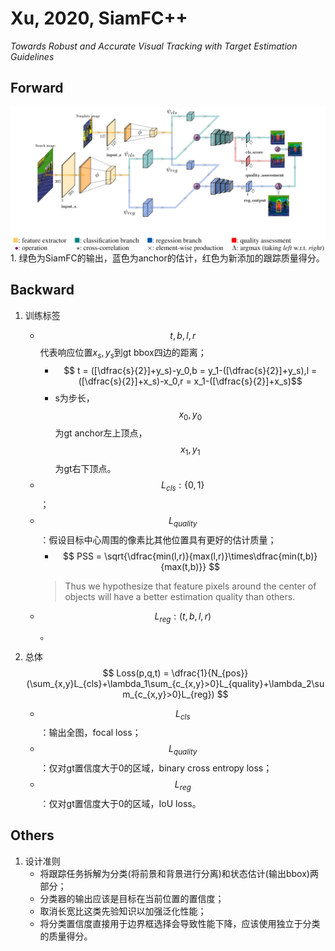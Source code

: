 # Xu, 2020, SiamFC++

*Towards Robust and Accurate Visual Tracking with Target Estimation Guidelines*

## Forward
<img src="./img/gaozhong_forward_01.png"  style="zoom:66%"  align="center"/>
1. 绿色为SiamFC的输出，蓝色为anchor的估计，红色为新添加的跟踪质量得分。

## Backward
1. 训练标签
   - $$t,b,l,r$$代表响应位置$x_s,y_s$到gt bbox四边的距离；
       - $$  t = ([\dfrac{s}{2}]+y_s)-y_0,b = y_1-([\dfrac{s}{2}]+y_s),l = ([\dfrac{s}{2}]+x_s)-x_0,r = x_1-([\dfrac{s}{2}]+x_s)$$
       - s为步长，$$x_0,y_0$$为gt anchor左上顶点，$$x_1,y_1$$为gt右下顶点。
   - $$ L_{cls}:\{0, 1\} $$；
   - $$ L_{quality} $$：假设目标中心周围的像素比其他位置具有更好的估计质量；
      - $$ PSS = \sqrt{\dfrac{min(l,r)}{max(l,r)}\times\dfrac{min(t,b)}{max(t,b)}} $$
      > Thus we hypothesize that feature pixels around the center of objects will have a better estimation quality than others.
   - $$ L_{reg}:(t,b,l,r)$$。

2. 总体$$ Loss(p,q,t) = \dfrac{1}{N_{pos}}(\sum_{x,y}L_{cls}+\lambda_1\sum_{c_{x,y}>0}L_{quality}+\lambda_2\sum_{c_{x,y}>0}L_{reg}) $$
   - $$ L_{cls} $$：输出全图，focal loss；
   - $$ L_{quality} $$：仅对gt置信度大于0的区域，binary cross entropy loss；
   - $$ L_{reg} $$：仅对gt置信度大于0的区域，IoU loss。

## Others
1. 设计准则
   - 将跟踪任务拆解为分类(将前景和背景进行分离)和状态估计(输出bbox)两部分；
   - 分类器的输出应该是目标在当前位置的置信度；
   - 取消长宽比这类先验知识以加强泛化性能；
   - 将分类置信度直接用于边界框选择会导致性能下降，应该使用独立于分类的质量得分。